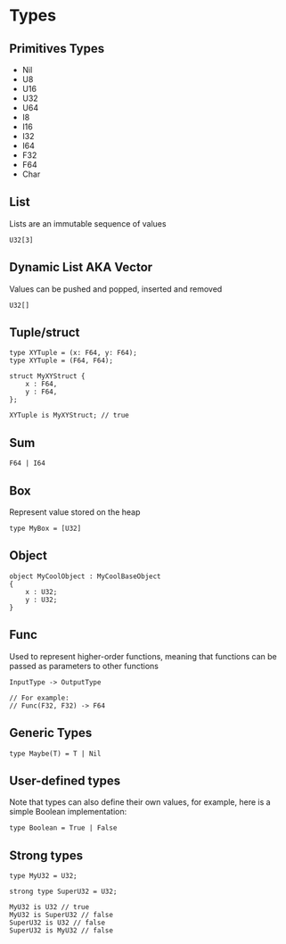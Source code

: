 # Types

## Primitives Types

- Nil
- U8
- U16
- U32
- U64
- I8
- I16
- I32
- I64
- F32
- F64
- Char

## List
Lists are an immutable sequence of values

```
U32[3]
```

## Dynamic List AKA Vector

Values can be pushed and popped, inserted and removed

```
U32[]
```

## Tuple/struct

```
type XYTuple = (x: F64, y: F64);
type XYTuple = (F64, F64);

struct MyXYStruct {
    x : F64,
    y : F64,
};

XYTuple is MyXYStruct; // true

```

## Sum

```
F64 | I64
```

## Box

Represent value stored on the heap

```
type MyBox = [U32]
```

## Object

```
object MyCoolObject : MyCoolBaseObject
{
    x : U32;
    y : U32;
}

```


## Func

Used to represent higher-order functions, meaning that functions can be passed as parameters to other functions

```
InputType -> OutputType

// For example: 
// Func(F32, F32) -> F64

```


## Generic Types

```
type Maybe(T) = T | Nil
```

## User-defined types

Note that types can also define their own values, for example, here is a simple Boolean implementation:

```
type Boolean = True | False
```

## Strong types

```
type MyU32 = U32;

strong type SuperU32 = U32;

MyU32 is U32 // true
MyU32 is SuperU32 // false
SuperU32 is U32 // false
SuperU32 is MyU32 // false
```
